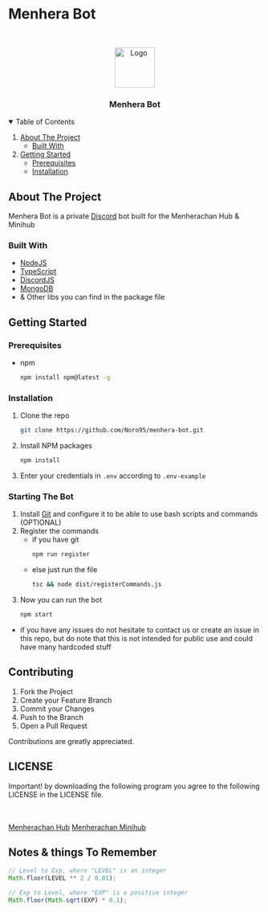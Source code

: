 # Menhera Bot
<!-- PROJECT LOGO -->
<br />
<p align="center">
    <img src="https://cdn.discordapp.com/avatars/1130920705026949203/e15da66350213acfef1ac77532719a4b.webp" alt="Logo" width="80" height="80">
    <h3 align="center">Menhera Bot</h3>
</p>

<!-- TABLE OF CONTENTS -->
<details open="open">
  <summary>Table of Contents</summary>
  <ol>
    <li>
      <a href="#about-the-project">About The Project</a>
      <ul>
        <li><a href="#built-with">Built With</a></li>
      </ul>
    </li>
    <li>
      <a href="#getting-started">Getting Started</a>
      <ul>
        <li><a href="#prerequisites">Prerequisites</a></li>
        <li><a href="#installation">Installation</a></li>
      </ul>
    </li>
    
    
  </ol>
</details>

<!-- ABOUT THE PROJECT -->

## About The Project

Menhera Bot is a private [Discord](https://discord.com) bot built for the Menherachan Hub & Minihub

### Built With

- [NodeJS](https://nodejs.org/)
- [TypeScript](https://www.typescriptlang.org/)
- [DiscordJS](https://discord.js.org)
- [MongoDB](https://www.mongodb.com/)
- & Other libs you can find in the package file
<!-- GETTING STARTED -->

## Getting Started

### Prerequisites

- npm
  ```sh
  npm install npm@latest -g
  ```

### Installation

1. Clone the repo
   ```sh
   git clone https://github.com/Noro95/menhera-bot.git
   ```
2. Install NPM packages
   ```sh
   npm install
   ```
3. Enter your credentials in `.env` according to `.env-example`

### Starting The Bot
1. Install [Git](https://git-scm.com/downloads) and configure it to be able to use bash scripts and commands (OPTIONAL)
2. Register the commands
   - if you have git
     ```sh
     npm run register
     ```
   - else just run the file
     ```sh
     tsc && node dist/registerCommands.js
     ```
3. Now you can run the bot
   ```sh
   npm start
   ```
* if you have any issues do not hesitate to contact us or create an issue in this repo, but do note that this is not intended for public use and could have many hardcoded stuff
<!-- CONTRIBUTING -->

## Contributing

1. Fork the Project
2. Create your Feature Branch
3. Commit your Changes
4. Push to the Branch
5. Open a Pull Request

Contributions are greatly appreciated.

<!-- LICENSE -->

## LICENSE

Important!
by downloading the following program you agree to the following LICENSE in the LICENSE file.

<br><br>
[Menherachan Hub](https://discord.gg/menhera)
[Menherachan Minihub](https://discord.gg/menherachan)


## Notes & things To Remember
```js
// Level to Exp, where "LEVEL" is an integer
Math.floor(LEVEL ** 2 / 0.01);

// Exp to Level, where "EXP" is a positive integer
Math.floor(Math.sqrt(EXP) * 0.1);
```
